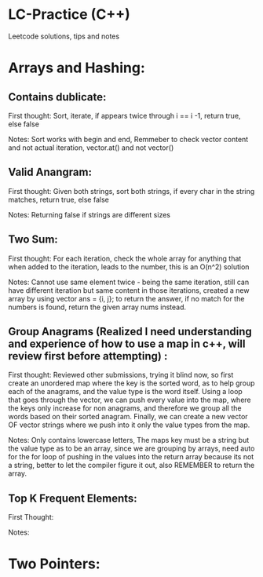 # LC-Practice (C++)
Leetcode solutions, tips and notes

# Arrays and Hashing: 

## Contains dublicate: 

First thought: Sort, iterate, if appears twice through i == i -1, return true, else false

Notes: Sort works with begin and end, Remmeber to check vector content and not actual iteration, vector.at() and not vector()

## Valid Anangram: 

First thought: Given both strings, sort both strings, if every char in the string matches, return true, else false

Notes: Returning false if strings are different sizes

## Two Sum: 

First thought: For each iteration, check the whole array for anything that when added to the iteration, leads to the number, this is an O(n^2) solution

Notes: Cannot use same element twice - being the same iteration, still can have different iteration but same content in those iterations, created a new array by using vector<int> ans = {i, j}; to return the answer, if no match for the numbers is found, return the given array nums instead. 

## Group Anagrams (Realized I need understanding and experience of how to use a map in c++, will review first before attempting) : 

First thought: Reviewed other submissions, trying it blind now, so first create an unordered map where the key is the sorted word, as to help group each of the anagrams, and the value type is the word itself. Using a loop that goes through the vector, we can push every value into the map, where the keys only increase for non anagrams, and therefore we group all the words based on their sorted anagram. Finally, we can create a new vector OF vector strings where we push into it only the value types from the map. 

Notes: Only contains lowercase letters, The maps key must be a string but the value type as to be an array, since we are grouping by arrays, need auto for the for loop of pushing in the values into the return array because its not a string, better to let the compiler figure it out, also REMEMBER to return the array. 

## Top K Frequent Elements: 

First Thought: 

Notes: 



# Two Pointers: 
